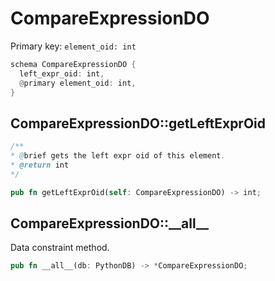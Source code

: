 # CompareExpressionDO

Primary key: `element_oid: int`

```rust
schema CompareExpressionDO {
  left_expr_oid: int,
  @primary element_oid: int,
}
```
## CompareExpressionDO::getLeftExprOid

```java
/**
* @brief gets the left expr oid of this element.
* @return int
*/
```
```rust
pub fn getLeftExprOid(self: CompareExpressionDO) -> int;
```
## CompareExpressionDO::\_\_all\_\_

Data constraint method.

```rust
pub fn __all__(db: PythonDB) -> *CompareExpressionDO;
```
